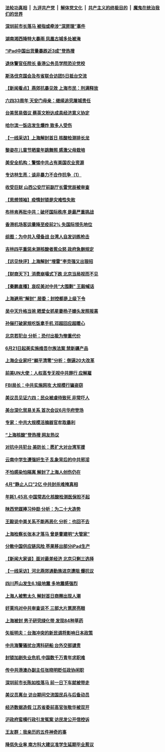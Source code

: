 ####  [法轮功真相](../../../../basic/blob/master/README.md?t=06021831) &nbsp;|&nbsp; [九评共产党](../../../../9ping.md/blob/master/README.md?t=06021831) &nbsp;|&nbsp; [解体党文化](../../../../jtdwh.md/blob/master/README.md?t=06021831)  &nbsp;|&nbsp; [共产主义的终极目的](../../../../gczydzjmd.md/blob/master/README.md?t=06021831) &nbsp;|&nbsp; [魔鬼在统治我们的世界](../../../../mgztzwmdsj.md/blob/master/README.md?t=06021831) 

#### [深圳前市长落马 被指或牵涉“深房理”事件](../pages/nsc413/n13750786.md?t=06021831) 

#### [湖南湘西降特大暴雨 凤凰古城多处被淹](../pages/nsc413/n13750772.md?t=06021831) 

#### [“iPad中国出货量暴跌近3成”登热搜](../pages/nsc413/n13750742.md?t=06021831) 

#### [退休警官任院长 香港公务员学院恐沦党校](../pages/nsc413/n13750737.md?t=06021831) 

#### [斯洛伐克国会及布省联合访团5日抵台交流](../pages/nsc413/n13750694.md?t=06021831) 

#### [【新闻看点】燕郊抗暴见效 上海市民：刑满释放](../pages/nsc413/n13750246.md?t=06021831) 

#### [六四33周年 天安门母亲：继续追究屠城责任](../pages/nsc413/n13750546.md?t=06021831) 

#### [台美贸易倡议 蔡英文盼达成具经济意义协定](../pages/nsc413/n13750626.md?t=06021831) 

#### [哈尔滨一饭店发生爆炸 致多人受伤](../pages/nsc413/n13750669.md?t=06021831) 

#### [【一线采访】上海解封首日 核酸检测排长龙](../pages/nsc413/n13750566.md?t=06021831) 


#### [黎姿在儿童节晒童年跳舞照 感激父母栽培](../pages/nsc413/n13750476.md?t=06021831) 

#### [美安全机构：警惕中共占有美国农业资源](../pages/nsc413/n13750598.md?t=06021831) 

#### [专访林生亮：谈非暴力不合作抗争（1）](../pages/nsc413/n13750497.md?t=06021831) 

#### [收受巨财 山西公安厅前副厅长雷党辰被审查](../pages/nsc413/n13750583.md?t=06021831) 

#### [【思想领袖】疫情封锁是灾难性失败](../pages/nsc413/n13717832.md?t=06021831) 

#### [布林肯再批中共：破坏国际秩序 是最严重挑战](../pages/nsc413/n13750512.md?t=06021831) 

#### [香港机场客运量降至疫前2% 失国际领先地位](../pages/nsc413/n13750573.md?t=06021831) 

#### [组图：为中共入侵备战 台湾人自发训练枪击](../pages/nsc413/n13750418.md?t=06021831) 

#### [吉林四平重惩未测核酸者惹众怒 政府急删规定](../pages/nsc413/n13750501.md?t=06021831) 

#### [【远见快评】上海解封“埋雷”李克强又出狠招](../pages/nsc413/n13750483.md?t=06021831) 

#### [【财商天下】消费崩塌式下跌 北京当局视而不见](../pages/nsc413/n13750403.md?t=06021831) 

#### [【秦鹏直播】哀叹美对中共“大围剿” 王毅喊话](../pages/nsc413/n13750478.md?t=06021831) 

#### [上海避用“解封” 居委：封控都是上级下令](../pages/nsc413/n13750411.md?t=06021831) 

#### [吴中天升格当爸 晒爱女抓星妻杨子姗头发照报喜](../pages/nsc413/n13750447.md?t=06021831) 

#### [孙俪打破家规吃饭拿手机 邓超回应超暖心](../pages/nsc413/n13750412.md?t=06021831) 

#### [北京若犯台 分析：恐付出极为惨重代价](../pages/nsc413/n13750116.md?t=06021831) 

#### [6月21日起美实施维吾尔族法案 禁新疆产品](../pages/nsc413/n13750423.md?t=06021831) 

#### [上海企业家吁“躺平清零”分析：倒逼20大改革](../pages/nsc413/n13750409.md?t=06021831) 

#### [前美UN大使：人权高专无视中共罪行 应解雇](../pages/nsc413/n13750132.md?t=06021831) 

#### [FBI局长：中共实施网攻 大规模行骗盗窃](../pages/nsc413/n13750396.md?t=06021831) 

#### [美议员见证六四：民众被虐待致死 非常吓人](../pages/nsc413/n13750329.md?t=06021831) 

#### [美台深化贸易关系 首次会议6月华府登场](../pages/nsc413/n13750203.md?t=06021831) 

#### [专家：中共大规模活摘器官牟取暴利](../pages/nsc413/n13750389.md?t=06021831) 

#### [“上海核酸”登热搜 网友热议](../pages/nsc413/n13750250.md?t=06021831) 

#### [对抗中共犯台 美防长：愿扩大对台湾军援](../pages/nsc413/n13750304.md?t=06021831) 

#### [云南中学生遭强奸生子 乱象背后的中共邪淫](../pages/nsc413/n13750214.md?t=06021831) 

#### [不怕感染怕隔离 解封了上海人创伤仍在](../pages/nsc413/n13750182.md?t=06021831) 

#### [4月“静止人口”2亿 中共封杀难掩真相](../pages/nsc413/n13750226.md?t=06021831) 

#### [年耗1.45兆 中国常态化核酸检测医保担不起](../pages/nsc413/n13750242.md?t=06021831) 

#### [陕西党媒捧习仲勋 分析：为二十大造势](../pages/nsc413/n13749797.md?t=06021831) 

#### [王毅说中美关系不能再恶化 分析：也回不去](../pages/nsc413/n13750278.md?t=06021831) 

#### [上海检察长张本才落马 曾是曹建明“大管家”](../pages/nsc413/n13750240.md?t=06021831) 

#### [分散中国供应链风险 苹果移出部分iPad生产](../pages/nsc413/n13750185.md?t=06021831) 

#### [【新闻大家谈】面对最差经济 北京只剩三选择](../pages/nsc413/n13750218.md?t=06021831) 

#### [【一线采访】河北燕郊通勤族进京遭阻 爆抗议](../pages/nsc413/n13749999.md?t=06021831) 

#### [四川芦山发生6.1级地震 多地震感强烈](../pages/nsc413/n13750074.md?t=06021831) 

#### [上海人被憋太久 解封首日商圈出现人潮](../pages/nsc413/n13750125.md?t=06021831) 

#### [好莱坞对中共审查说不 三部大片票房亮眼](../pages/nsc413/n13749548.md?t=06021831) 

#### [上海被封 男子研究绿化带 发现84种草药](../pages/nsc413/n13750071.md?t=06021831) 

#### [矢板明夫：台海冲突的新民调将影响日本政策](../pages/nsc413/n13750049.md?t=06021831) 

#### [中共海警骚扰台湾科研船 台外交部谴责](../pages/nsc413/n13749987.md?t=06021831) 

#### [封锁加剧失业危机 中国数千万青年求职难](../pages/nsc413/n13750007.md?t=06021831) 

#### [传中共港澳办副主任张晓明贬任政协闲职](../pages/nsc413/n13750004.md?t=06021831) 

#### [深圳前市长陈如桂落马 前一日下车就被带走](../pages/nsc413/n13749726.md?t=06021831) 

#### [美议员离台 访台期间交流国民兵与后备动员](../pages/nsc413/n13749798.md?t=06021831) 

#### [经济数据造假 江苏省委前高官张敬华被双开](../pages/nsc413/n13749966.md?t=06021831) 

#### [沪政府蛮横行政引发冤案 访民发公开信控诉](../pages/nsc413/n13749929.md?t=06021831) 

#### [王友群：我亲历的五件神奇的事](../pages/nsc413/n13749515.md?t=06021831) 

#### [降低失业率 南方科大建议准学生延期毕业惹议](../pages/nsc413/n13749716.md?t=06021831) 

